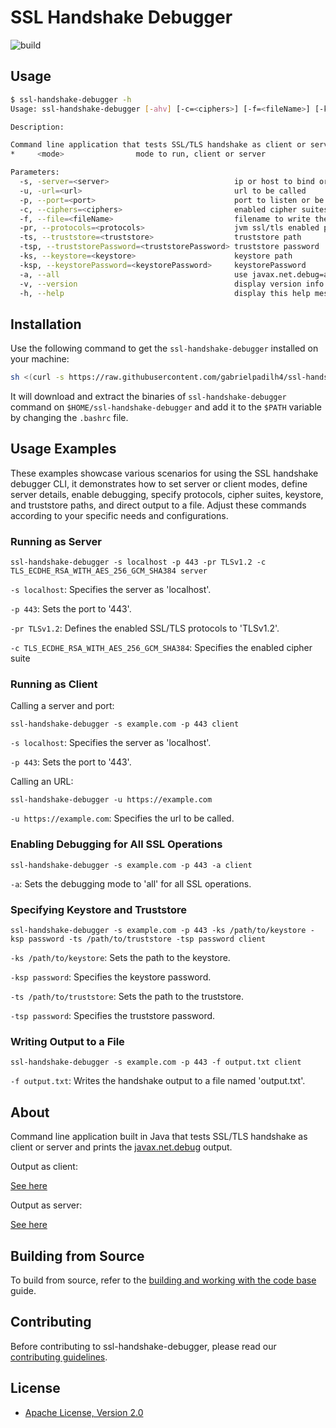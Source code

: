 # SSL Handshake Debugger

![build](https://github.com/gabrielpadilh4/ssl-handshake-debugger/actions/workflows/maven.yml/badge.svg)

## Usage

```sh
$ ssl-handshake-debugger -h
Usage: ssl-handshake-debugger [-ahv] [-c=<ciphers>] [-f=<fileName>] [-ks=<keystore>] [-ksp=<keystorePassword>] [-p=<port>] [-pr=<protocols>] [-s=<server>] [-ts=<truststore>] [-tsp=<truststorePassword>] [-u=<url>] <mode>

Description:

Command line application that tests SSL/TLS handshake as client or server and prints the javax.net.debug output.
*     <mode>                mode to run, client or server

Parameters:
  -s, -server=<server>                            ip or host to bind or call
  -u, -url=<url>                                  url to be called
  -p, --port=<port>                               port to listen or be hit
  -c, --ciphers=<ciphers>                         enabled cipher suites(e.g TLS_DHE_RSA_WITH_AES_256_GCM_SHA384, TLS_ECDHE_RSA_WITH_AES_256_GCM_SHA384)
  -f, --file=<fileName>                           filename to write the handshake output
  -pr, --protocols=<protocols>                    jvm ssl/tls enabled protocols list(e.g. TLSv1.2, TLSv1.3)
  -ts, --truststore=<truststore>                  truststore path
  -tsp, --truststorePassword=<truststorePassword> truststore password
  -ks, --keystore=<keystore>                      keystore path
  -ksp, --keystorePassword=<keystorePassword>     keystorePassword
  -a, --all                                       use javax.net.debug=all instead of javax.net.debug=ssl:handshake:verbose
  -v, --version                                   display version info
  -h, --help                                      display this help message
```

## Installation

Use the following command to get the `ssl-handshake-debugger` installed on your machine:
```sh
sh <(curl -s https://raw.githubusercontent.com/gabrielpadilh4/ssl-handshake-debugger/main/install.sh)
```

It will download and extract the binaries of `ssl-handshake-debugger` command on `$HOME/ssl-handshake-debugger` and add it to the `$PATH` variable by changing the `.bashrc` file.

## Usage Examples

These examples showcase various scenarios for using the SSL handshake debugger CLI, it demonstrates how to set server or client modes, define server details, enable debugging, specify protocols, cipher suites, keystore, and truststore paths, and direct output to a file. Adjust these commands according to your specific needs and configurations.

### Running as Server
```
ssl-handshake-debugger -s localhost -p 443 -pr TLSv1.2 -c TLS_ECDHE_RSA_WITH_AES_256_GCM_SHA384 server
```

`-s localhost`: Specifies the server as 'localhost'.

`-p 443`: Sets the port to '443'.

`-pr TLSv1.2`: Defines the enabled SSL/TLS protocols to 'TLSv1.2'.

`-c TLS_ECDHE_RSA_WITH_AES_256_GCM_SHA384`: Specifies the enabled cipher suite

### Running as Client
Calling a server and port:
```
ssl-handshake-debugger -s example.com -p 443 client
```

`-s localhost`: Specifies the server as 'localhost'.

`-p 443`: Sets the port to '443'.

Calling an URL:
```
ssl-handshake-debugger -u https://example.com
```

`-u https://example.com`: Specifies the url to be called.

### Enabling Debugging for All SSL Operations
```
ssl-handshake-debugger -s example.com -p 443 -a client
```

`-a`: Sets the debugging mode to 'all' for all SSL operations.

### Specifying Keystore and Truststore
```
ssl-handshake-debugger -s example.com -p 443 -ks /path/to/keystore -ksp password -ts /path/to/truststore -tsp password client
```

`-ks /path/to/keystore`: Sets the path to the keystore.

`-ksp password`: Specifies the keystore password.

`-ts /path/to/truststore`: Sets the path to the truststore.

`-tsp password`: Specifies the truststore password.

### Writing Output to a File
```
ssl-handshake-debugger -s example.com -p 443 -f output.txt client
```

`-f output.txt`: Writes the handshake output to a file named 'output.txt'.

## About

Command line application built in Java that tests SSL/TLS handshake as client or server and prints the [javax.net.debug](https://docs.oracle.com/javase/8/docs/technotes/guides/security/jsse/ReadDebug.html) output.

Output as client:

[See here](https://gist.github.com/gabrielpadilh4/bb53c94cdf578190a77b73cc6c323875)

Output as server:

[See here](https://gist.github.com/gabrielpadilh4/5468e38a2cbd11cc7d45d19c8d4b2589)

## Building from Source

To build from source, refer to the [building and working with the code base](docs/building.md) guide.

## Contributing

Before contributing to ssl-handshake-debugger, please read our [contributing guidelines](CONTRIBUTING.md).

## License

* [Apache License, Version 2.0](https://www.apache.org/licenses/LICENSE-2.0)
